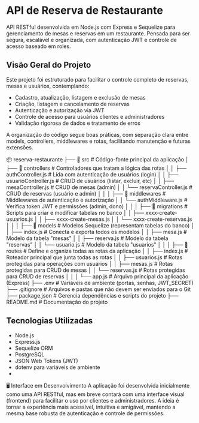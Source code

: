 # API de Reserva de Restaurante

API RESTful desenvolvida em Node.js com Express e Sequelize para gerenciamento de mesas e reservas em um restaurante. Pensada para ser segura, escalável e organizada, com autenticação JWT e controle de acesso baseado em roles.

## Visão Geral do Projeto

Este projeto foi estruturado para facilitar o controle completo de reservas, mesas e usuários, contemplando:

- Cadastro, atualização, listagem e exclusão de mesas
- Criação, listagem e cancelamento de reservas
- Autenticação e autorização via JWT
- Controle de acesso para usuários clientes e administradores
- Validação rigorosa de dados e tratamento de erros

A organização do código segue boas práticas, com separação clara entre models, controllers, middlewares e rotas, facilitando manutenção e futuras extensões.

📦 reserva-restaurante
├── 📁 src                         # Código-fonte principal da aplicação
│   ├── 📁 controllers             # Controladores que tratam a lógica das rotas
│   │   ├── authController.js     # Lida com autenticação de usuários (login)
│   │   ├── usuarioController.js  # CRUD de usuários (listar, excluir, etc)
│   │   ├── mesaController.js     # CRUD de mesas (admin)
│   │   └── reservaController.js  # CRUD de reservas (usuário e admin)
│   │
│   ├── 📁 middlewares             # Middlewares de autenticação e autorização
│   │   └── authMiddleware.js     # Verifica token JWT e permissões (admin, dono)
│   │
│   ├── 📁 migrations              # Scripts para criar e modificar tabelas no banco
│   │   ├── xxxx-create-usuarios.js
│   │   ├── xxxx-create-mesas.js
│   │   └── xxxx-create-reservas.js
│   │
│   ├── 📁 models                  # Modelos Sequelize (representam tabelas do banco)
│   │   ├── index.js              # Conecta e exporta todos os modelos
│   │   ├── mesa.js               # Modelo da tabela "mesas"
│   │   ├── reserva.js            # Modelo da tabela "reservas"
│   │   └── usuario.js            # Modelo da tabela "usuarios"
│   │
│   ├── 📁 routes                  # Define e organiza todas as rotas da aplicação
│   │   ├── index.js              # Roteador principal que junta todas as rotas
│   │   ├── usuarios.js           # Rotas protegidas para operações com usuários
│   │   ├── mesas.js              # Rotas protegidas para CRUD de mesas
│   │   └── reservas.js           # Rotas protegidas para CRUD de reservas
│   │
│   └── app.js                    # Arquivo principal da aplicação (Express)
├── .env                          # Variáveis de ambiente (portas, senhas, JWT_SECRET)
├── .gitignore                   # Arquivos e pastas que não devem ser enviados para o Git
├── package.json                 # Gerencia dependências e scripts do projeto
├── README.md                    # Documentação do projeto



## Tecnologias Utilizadas

- Node.js
- Express.js
- Sequelize ORM
- PostgreSQL
- JSON Web Tokens (JWT)
- dotenv para variáveis de ambiente
- 
🖥️ Interface em Desenvolvimento
A aplicação foi desenvolvida inicialmente como uma API RESTful, mas em breve contará com uma interface visual (frontend) para facilitar o uso por clientes e administradores.
A ideia é tornar a experiência mais acessível, intuitiva e amigável, mantendo a mesma base robusta de autenticação e controle de permissões.

